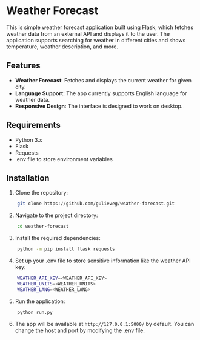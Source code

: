 # Weather Forecast

This is simple weather forecast application built using Flask, which fetches weather data from an external API and displays it to the user. The application supports searching for weather in different cities and shows temperature, weather description, and more.

## Features

- **Weather Forecast**: Fetches and displays the current weather for given city.
- **Language Support**: The app currently supports English language for weather data.
- **Responsive Design**: The interface is designed to work on desktop.

## Requirements

- Python 3.x
- Flask
- Requests
- .env file to store environment variables

## Installation

1. Clone the repository:

```bash
    git clone https://github.com/gulieveg/weather-forecast.git
```

2. Navigate to the project directory:

```bash
    cd weather-forecast
```

3. Install the required dependencies:

```bash
    python -m pip install flask requests
```

4. Set up your .env file to store sensitive information like the weather API key:

```bash
    WEATHER_API_KEY=<WEATHER_API_KEY>
    WEATHER_UNITS=<WEATHER_UNITS>
    WEATHER_LANG=<WEATHER_LANG>
```

5. Run the application:

```bash
    python run.py
```

6. The app will be available at `http://127.0.0.1:5000/` by default. You can change the host and port by modifying the .env file.
